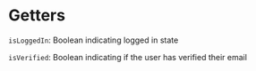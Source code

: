 # Getters

`isLoggedIn`: Boolean indicating logged in state

`isVerified`: Boolean indicating if the user has verified their email
